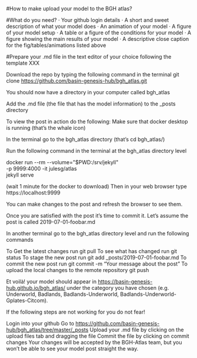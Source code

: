 #How to make upload your model to the BGH atlas?
 
 
#What do you need?
·       Your github login details
·       A short and sweet description of what your model does
·       An animation of your model
·       A figure of your model setup
·       A table or a figure of the conditions for your model
·       A figure showing the main results of your model
·       A descriptive close caption for the fig/tables/animations listed above


#Prepare your .md file in the text editor of your choice following the template XXX
 
Download the repo by typing the following command in the terminal
git clone https://github.com/basin-genesis-hub/bgh_atlas.git

You should now have a directory in your computer called bgh_atlas

Add the .md file (the file that has the model information) to the _posts directory

To view the post in action do the following:
Make sure that docker desktop is running (that’s the whale icon)

In the terminal go to the bgh_atlas directory (that’s cd bgh_atlas/)  

Run the following command in the terminal at the bgh_atlas directory level

docker run --rm --volume="$PWD:/srv/jekyll" \
-p 9999:4000 -it julesg/atlas               \
jekyll serve

(wait 1 minute for the docker to download)
Then in your web browser type https://localhost:9999

You can make changes to the post and refresh the browser to see them.

Once you are satisfied with the post it’s time to commit it. Let’s assume the post is called 2019-07-01-foobar.md

In another terminal go to the bgh_atlas directory level and run the following commands

To Get the latest changes run 
git pull 
To see what has changed run
git status
To stage the new post run 
git add _posts/2019-07-01-foobar.md
To commit the new post run 
git commit -m “Your message about the post”
To upload the local changes to the remote repository 
git push

Et voilà! your model should appear in https://basin-genesis-hub.github.io/bgh_atlas/ under the category you have chosen (e.g. Underworld, Badlands, Badlands-Underworld, Badlands-Underworld-Gplates-Citcom). 


If the following steps are not working for you do not fear! 

Login into your github
Go to https://github.com/basin-genesis-hub/bgh_atlas/tree/master/_posts
Upload your .md file by clicking on the upload files tab and dragging the file
Commit the file by clicking on commit changes 
Your changes will be accepted by the BGH-Atlas team, but you won’t be able to see your model post straight the way.
